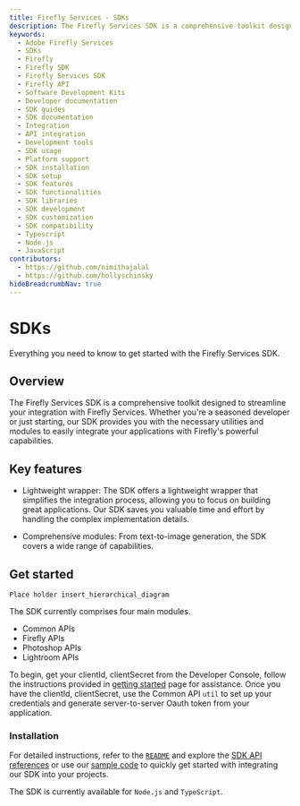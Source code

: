 ```yaml
---
title: Firefly Services - SDKs
description: The Firefly Services SDK is a comprehensive toolkit designed to streamline your integration with Firefly Services.
keywords:
  - Adobe Firefly Services
  - SDKs
  - Firefly
  - Firefly SDK
  - Firefly Services SDK
  - Firefly API
  - Software Development Kits
  - Developer documentation
  - SDK guides
  - SDK documentation
  - Integration
  - API integration
  - Development tools
  - SDK usage
  - Platform support
  - SDK installation
  - SDK setup
  - SDK features
  - SDK functionalities
  - SDK libraries
  - SDK development
  - SDK customization
  - SDK compatibility
  - Typescript
  - Node.js
  - JavaScript
contributors:
  - https://github.com/nimithajalal
  - https://github.com/hollyschinsky
hideBreadcrumbNav: true
---
```


# SDKs

Everything you need to know to get started with the Firefly Services SDK.

## Overview

The Firefly Services SDK is a comprehensive toolkit designed to streamline your integration with Firefly Services. Whether you're a seasoned developer or just starting, our SDK provides you with the necessary utilities and modules to easily integrate your applications with Firefly's powerful capabilities.

## Key features

* Lightweight wrapper: The SDK offers a lightweight wrapper that simplifies the integration process, allowing you to focus on building great applications. Our SDK saves you valuable time and effort by handling the complex implementation details.

* Comprehensive modules: From text-to-image generation, the SDK covers a wide range of capabilities. 

## Get started 

`Place holder insert_hierarchical_diagram`

The SDK currently comprises four main modules.  

- Common APIs 
- Firefly APIs 
- Photoshop APIs 
- Lightroom APIs 

To begin, get your clientId, clientSecret from the Developer Console, follow the instructions provided in [getting started](../get-started.md) page for assistance. Once you have the clientId, clientSecret, use the Common API `util` to set up your credentials and generate server-to-server Oauth token from your application. 

### Installation 

For detailed instructions, refer to the [`README`](https://github.com/Firefly-Services/firefly-services-sdk-js) and explore the [SDK API references](https://github.com/Firefly-Services/firefly-services-sdk-js?tab=readme-ov-file#adding-firefly-services-sdk-packages-into-the-project) or use our [sample code](https://github.com/Firefly-Services/firefly-services-sdk-js/tree/main/examples/javascript) to quickly get started with integrating our SDK into your projects. 

The SDK is currently available for `Node.js` and `TypeScript`.
